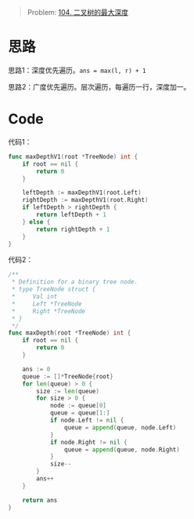

> Problem: [104. 二叉树的最大深度](https://leetcode.cn/problems/maximum-depth-of-binary-tree/description/)



# 思路
思路1：深度优先遍历。`ans = max(l, r) + 1`

思路2：广度优先遍历。层次遍历，每遍历一行，深度加一。




# Code
代码1：
```go
func maxDepthV1(root *TreeNode) int {
	if root == nil {
		return 0
	}

	leftDepth := maxDepthV1(root.Left)
	rightDepth := maxDepthV1(root.Right)
	if leftDepth > rightDepth {
		return leftDepth + 1
	} else {
		return rightDepth + 1
	}
}

```

代码2：
```go
/**
 * Definition for a binary tree node.
 * type TreeNode struct {
 *     Val int
 *     Left *TreeNode
 *     Right *TreeNode
 * }
 */
func maxDepth(root *TreeNode) int {
	if root == nil {
		return 0
	}

	ans := 0
	queue := []*TreeNode{root}
	for len(queue) > 0 {
		size := len(queue)
		for size > 0 {
			node := queue[0]
			queue = queue[1:]
			if node.Left != nil {
				queue = append(queue, node.Left)
			}
			if node.Right != nil {
				queue = append(queue, node.Right)
			}
			size--
		}
		ans++
	}

	return ans
}
```
  
